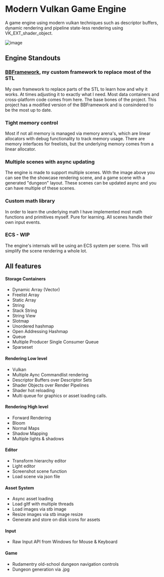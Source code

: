 # Modern Vulkan Game Engine
A game engine using modern vulkan techniques such as descriptor buffers, dynamic rendering and pipeline state-less rendering using VK_EXT_shader_object.

![image](https://github.com/user-attachments/assets/ba1c9cf9-fdf8-482c-9c08-d3e0dbcde859)

## Engine Standouts
### [BBFramework](https://github.com/SamBoots/BBFramework/tree/main), my custom framework to replace most of the STL 
My own framework to replace parts of the STL to learn how and why it works. At times adjusting it to exactly what I need. 
Most data containers and cross-platform code comes from here. The base bones of the project.
This project has a modified version of the BBFramework and is consindered to be the most up to date.
### Tight memory control
Most if not all memory is managed via memory arena's, which are linear allocators with debug functionality to track memory usage.
There are memory interfaces for freelists, but the underlying memory comes from a linear allocator.
### Multiple scenes with async updating
The engine is made to support multiple scenes. With the image above you can see the the showcase rendering scene, and a game scene with a generated "dungeon" layout.
These scenes can be updated async and you can have multiple of these scenes.
### Custom math library
In order to learn the underlying math I have implemented most math functions and primitives myself. Pure for learning.
All scenes handle their own input events. 

### ECS - WIP
The engine's internals will be using an ECS system per scene. This will simplify the scene rendering a whole lot.

## All features
#### Storage Containers
- Dynamic Array (Vector)
- Freelist Array
- Static Array
- String
- Stack String
- String View
- Slotmap
- Unordered hashmap
- Open Addressing Hashmap
- Queue
- Multiple Producer Single Consumer Queue
- Sparseset
#### Rendering Low level
- Vulkan
- Multiple Aync Commandlist rendering
- Descriptor Buffers over Descriptor Sets
- Shader Objects over Render Pipelines
- Shader hot reloading
- Multi queue for graphics or asset loading calls.
#### Rendering High level
- Forward Rendering
- Bloom
- Normal Maps
- Shadow Mapping
- Multiple lights & shadows
#### Editor
- Transform hierarchy editor
- Light editor
- Screenshot scene function
- Load scene via json file
#### Asset System
- Async asset loading
- Load gltf with multiple threads
- Load images via stb image
- Resize images via stb image resize
- Generate and store on disk icons for assets
#### Input
- Raw Input API from Windows for Mouse & Keyboard
#### Game
- Rudamentry old-school dungeon navigation controls
- Dungeon generation via .jpg
